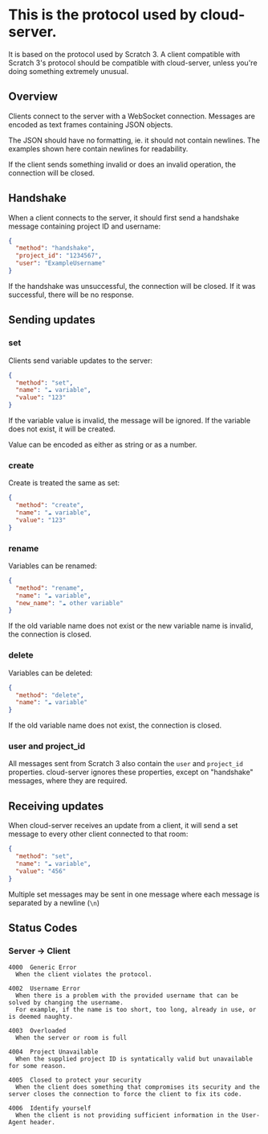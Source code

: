 # This is the protocol used by cloud-server.

It is based on the protocol used by Scratch 3. A client compatible with Scratch 3's protocol should be compatible with cloud-server, unless you're doing something extremely unusual.

## Overview

Clients connect to the server with a WebSocket connection. Messages are encoded as text frames containing JSON objects.

The JSON should have no formatting, ie. it should not contain newlines. The examples shown here contain newlines for readability.

If the client sends something invalid or does an invalid operation, the connection will be closed.

## Handshake

When a client connects to the server, it should first send a handshake message containing project ID and username:

```json
{
  "method": "handshake",
  "project_id": "1234567",
  "user": "ExampleUsername"
}
```

If the handshake was unsuccessful, the connection will be closed. If it was successful, there will be no response.

## Sending updates

### set

Clients send variable updates to the server:

```json
{
  "method": "set",
  "name": "☁ variable",
  "value": "123"
}
```

If the variable value is invalid, the message will be ignored. If the variable does not exist, it will be created.

Value can be encoded as either as string or as a number.

### create

Create is treated the same as set:

```json
{
  "method": "create",
  "name": "☁ variable",
  "value": "123"
}
```

### rename

Variables can be renamed:

```json
{
  "method": "rename",
  "name": "☁ variable",
  "new_name": "☁ other variable"
}
```

If the old variable name does not exist or the new variable name is invalid, the connection is closed.

### delete

Variables can be deleted:

```json
{
  "method": "delete",
  "name": "☁ variable"
}
```

If the old variable name does not exist, the connection is closed.

### user and project_id

All messages sent from Scratch 3 also contain the `user` and `project_id` properties. cloud-server ignores these properties, except on "handshake" messages, where they are required.

## Receiving updates

When cloud-server receives an update from a client, it will send a set message to every other client connected to that room:

```json
{
  "method": "set",
  "name": "☁ variable",
  "value": "456"
}
```

Multiple set messages may be sent in one message where each message is separated by a newline (`\n`)

## Status Codes

### Server -> Client

```text
4000  Generic Error
  When the client violates the protocol.

4002  Username Error
  When there is a problem with the provided username that can be solved by changing the username.
  For example, if the name is too short, too long, already in use, or is deemed naughty.

4003  Overloaded
  When the server or room is full

4004  Project Unavailable
  When the supplied project ID is syntatically valid but unavailable for some reason.

4005  Closed to protect your security
  When the client does something that compromises its security and the server closes the connection to force the client to fix its code.

4006  Identify yourself
  When the client is not providing sufficient information in the User-Agent header.
```
